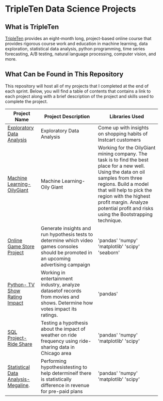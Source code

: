 # TripleTen Data Science Projects

## What is TripleTen 
[TripleTen](https://tripleten.com/data-science/) provides an eight-month long, project-based online course that provides rigorous course work and education in machine learning, data exploration, statistical data analysis, python programming, time series forecasting, A/B testing, natural language processing, computer vision, and more. 

## What Can be Found in This Repository
This repository will host all of my projects that I completed at the end of each sprint. Below, you will find a table of contents that contains a link to each project along with a brief description of the project and skills used to complete the project. 

| Project Name                           | Project Description                                                                        | Libraries Used                                                                           |
|----------------------------------------|--------------------------------------------------------------------------------------------|------------------------------------------------------------------------------------------|
[Exploratory Data Analysis](https://github.com/brifae456/Data-Projects---TripleTen/tree/main/Exploratory%20Data%20Analysis)                                                   |Exploratory Data Analysis               |Come up with insights on shopping habits of Instcart customers                              |'pandas' 'numpy' 'matplotlib                                                              |
[Machine Learning- OilyGiant](https://github.com/brifae456/Data-Projects---TripleTen/tree/main/Machine%20Learning-%20Oily%20Giant)               |Machine Learning- Oily Giant            |Working for the OilyGiant mining company. The task is to find the best place for a new well. Using the data on oil samples from three regions. Build a model that will help to pick the region with the highest profit margin. Analyze potential profit and risks using the Bootstrapping technique. | 'numpy' 'pandas' 'scipy' and 'sklearn' |    
[Online Game Store Project](https://github.com/brifae456/Data-Projects---TripleTen/tree/main/Online%20Game%20Store%20Project)                    |Generate insights and run hypothesis tests to determine which video games consoles should be promoted in an upcoming advertising campaign       | 'pandas' 'numpy' 'matplotlib' 'scipy' 'seaborn'
[Python- TV Show Rating Impact](https://github.com/brifae456/Data-Projects---TripleTen/tree/main/Python-TV%20Show%20Rating%20Impact) |Working in entertainment industry, analyze datasetof records from movies and shows. Determine how votes impact its ratings. | 'pandas'
[SQL Project-Ride Share](https://github.com/brifae456/Data-Projects---TripleTen/tree/main/SQL%20Project-Ride%20Share)  | Testing a hypothesis about the impact of weather on ride frequency using ride-sharing data in Chicago area  |'pandas' 'numpy' 'matplotlib' 'scipy'
[Statistical Data Analysis- Megaline](https://github.com/brifae456/Data-Projects---TripleTen/tree/main/Statistical%20Data%20Analysis-Megaline). |Performing hypothesistesting to help determineif there is statistically difference in revenue for pre-paid plans  | 'pandas' 'numpy' 'matplotlib' 'scipy'
